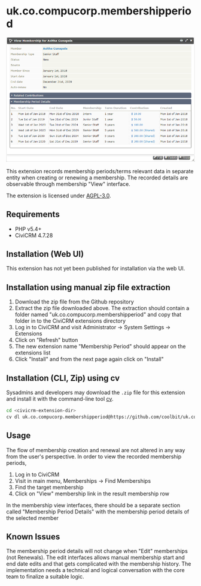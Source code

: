 # uk.co.compucorp.membershipperiod

![Screenshot](/images/screenshot.png)

This extension records membership periods/terms relevant data in separate entity when creating or renewing a membership. The recorded details are observable through membership "View" interface.

The extension is licensed under [AGPL-3.0](LICENSE.txt).

## Requirements

* PHP v5.4+
* CiviCRM 4.7.28

## Installation (Web UI)

This extension has not yet been published for installation via the web UI.

## Installation using manual zip file extraction

1. Download the zip file from the Github repository
2. Extract the zip file downloaded above. The extraction should contain a folder named "uk.co.compucorp.membershipperiod" and copy that folder in to the CiviCRM extensions directory
3. Log in to CiviCRM and visit Administrator -> System Settings -> Extensions
4. Click on "Refresh" button
5. The new extension name "Membership Period" should appear on the extensions list
6. Click "Install" and from the next page again click on "Install"

## Installation (CLI, Zip) using cv

Sysadmins and developers may download the `.zip` file for this extension and
install it with the command-line tool [cv](https://github.com/civicrm/cv).

```bash
cd <civicrm-extension-dir>
cv dl uk.co.compucorp.membershipperiod@https://github.com/coolbit/uk.co.compucorp.membershipperiod/archive/master.zip
```

## Usage
The flow of membership creation and renewal are not altered in any way from the user's perspective. In order to view the recorded membership periods,
1. Log in to CiviCRM
2. Visit in main menu, Memberships -> Find Memberships
3. Find the target membership
4. Click on "View" membership link in the result membership row

In the membership view interfaces, there should be a separate section called "Membership Period Details" with the membership period details of the selected member

## Known Issues
The membership period details will not change when "Edit" memberships (not Renewals). The edit interfaces allows manual membership start and end date edits and that gets complicated with the membership history. The implementation needs a technical and logical conversation with the core team to finalize a suitable logic.
